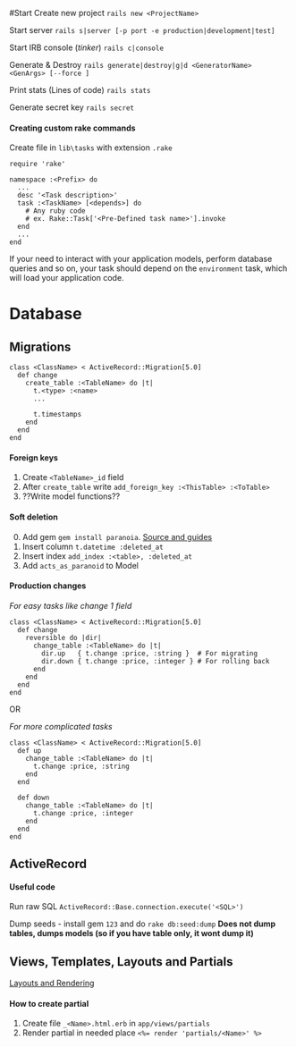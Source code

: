 #Start
Create new project
```rails new <ProjectName>```

Start server 
```rails s|server [-p port -e production|development|test]```

Start IRB console (*tinker*)
```rails c|console```

Generate & Destroy
```rails generate|destroy|g|d <GeneratorName> <GenArgs> [--force ]```

Print stats (Lines of code)
```rails stats```

Generate secret key
```rails secret```

#### Creating custom rake commands
Create file in ```lib\tasks``` with extension ```.rake```
```
require 'rake'
 
namespace :<Prefix> do
  ...
  desc '<Task description>'
  task :<TaskName> [<depends>] do
    # Any ruby code
    # ex. Rake::Task['<Pre-Defined task name>'].invoke
  end
  ...
end

```
If your need to interact with your application models, perform database queries and so on, your task should depend on the ```environment``` task, which will load your application code.

# Database
## Migrations
    class <ClassName> < ActiveRecord::Migration[5.0]
      def change
        create_table :<TableName> do |t|
          t.<type> :<name>
          ...
          
          t.timestamps
        end
      end
    end
    
#### Foreign keys
1. Create `<TableName>_id` field
2. After `create_table` write `add_foreign_key :<ThisTable> :<ToTable>`
3. ??Write model functions??
 
#### Soft deletion
0. Add gem `gem install paranoia`. [Source and guides](https://github.com/rubysherpas/paranoia)
1. Insert column `t.datetime :deleted_at`
2. Insert index `add_index :<table>, :deleted_at`
2. Add `acts_as_paranoid` to Model
 
#### Production changes
*For easy tasks like change 1 field*
```
class <ClassName> < ActiveRecord::Migration[5.0]
  def change
    reversible do |dir|
      change_table :<TableName> do |t|
        dir.up   { t.change :price, :string }  # For migrating
        dir.down { t.change :price, :integer } # For rolling back
      end
    end
  end
end  
```
OR

*For more complicated tasks*
```
class <ClassName> < ActiveRecord::Migration[5.0]
  def up
    change_table :<TableName> do |t|
      t.change :price, :string
    end
  end
 
  def down
    change_table :<TableName> do |t|
      t.change :price, :integer
    end
  end
end
```

## ActiveRecord
#### Useful code
Run raw SQL `ActiveRecord::Base.connection.execute('<SQL>')`

Dump seeds - install gem `123` and do `rake db:seed:dump`
**Does not dump tables, dumps models (so if you have table only, it wont dump it)**


## Views, Templates, Layouts and Partials
[Layouts and Rendering](http://guides.rubyonrails.org/layouts_and_rendering.html)

#### How to create partial
1. Create file `_<Name>.html.erb` in `app/views/partials`
2. Render partial in needed place `<%= render 'partials/<Name>' %>`

